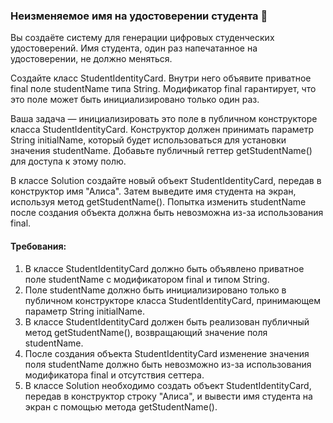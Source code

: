 
### Неизменяемое имя на удостоверении студента 📝

Вы создаёте систему для генерации цифровых студенческих удостоверений. Имя студента, один раз напечатанное на удостоверении, не должно меняться.

Создайте класс StudentIdentityCard. Внутри него объявите приватное final поле studentName типа String. Модификатор final гарантирует, что это поле может быть инициализировано только один раз.

Ваша задача — инициализировать это поле в публичном конструкторе класса StudentIdentityCard. Конструктор должен принимать параметр String initialName, который будет использоваться для установки значения studentName. Добавьте публичный геттер getStudentName() для доступа к этому полю.

В классе Solution создайте новый объект StudentIdentityCard, передав в конструктор имя "Алиса". Затем выведите имя студента на экран, используя метод getStudentName(). Попытка изменить studentName после создания объекта должна быть невозможна из-за использования final.

#### Требования:
1. В классе StudentIdentityCard должно быть объявлено приватное поле studentName с модификатором final и типом String.
2. Поле studentName должно быть инициализировано только в публичном конструкторе класса StudentIdentityCard, принимающем параметр String initialName.
3. В классе StudentIdentityCard должен быть реализован публичный метод getStudentName(), возвращающий значение поля studentName.
4. После создания объекта StudentIdentityCard изменение значения поля studentName должно быть невозможно из-за использования модификатора final и отсутствия сеттера.
5. В классе Solution необходимо создать объект StudentIdentityCard, передав в конструктор строку "Алиса", и вывести имя студента на экран с помощью метода getStudentName().